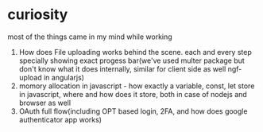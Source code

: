 # curiosity
most of the things came in my mind while working

1. How does File uploading works behind the scene. each and every step specially showing exact progess bar(we've used multer package but don't know what it does internally, similar for client side as well ngf-upload in angularjs)
2. momory allocation in javascript - how exactly a variable, const, let store in javascript, where and how does it store, both in case of nodejs and browser as well
3. OAuth full flow(including OPT based login, 2FA, and how does google authenticator app works)
